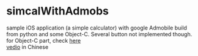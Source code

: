 simcalWithAdmobs
=
sample iOS application (a simple calculator) with google Admobile build from python and some Object-C. Several button not implemented though.<br>
for Object-C part, check [here](https://gist.github.com/shirubei/65cb741eadd64a71d5e7cc3eaaf5567e)<br>
[vedio](https://www.youtube.com/watch?v=9V9kxHxaV0M) in Chinese
